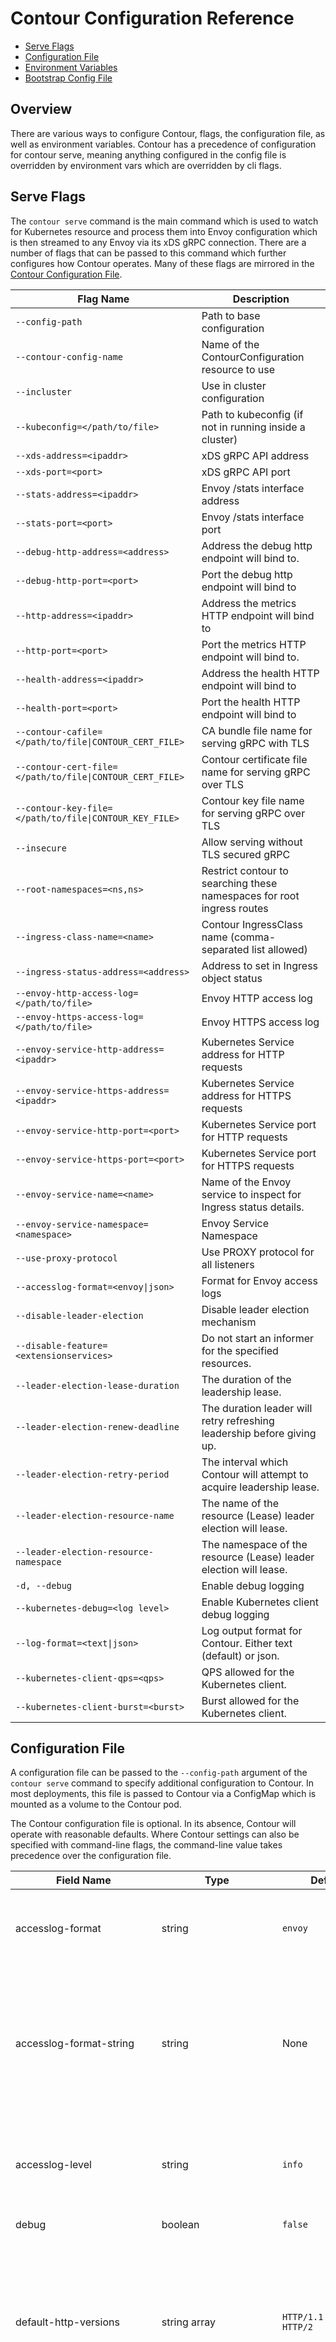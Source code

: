 # Contour Configuration Reference

- [Serve Flags](#serve-flags)
- [Configuration File](#configuration-file)
- [Environment Variables](#environment-variables)
- [Bootstrap Config File](#bootstrap-config-file)

## Overview

There are various ways to configure Contour, flags, the configuration file, as well as environment variables.
Contour has a precedence of configuration for contour serve, meaning anything configured in the config file is overridden by environment vars which are overridden by cli flags.

## Serve Flags

The `contour serve` command is the main command which is used to watch for Kubernetes resource and process them into Envoy configuration which is then streamed to any Envoy via its xDS gRPC connection.
There are a number of flags that can be passed to this command which further configures how Contour operates.
Many of these flags are mirrored in the [Contour Configuration File](#configuration-file).

| Flag Name                                                | Description                                                            |
| -------------------------------------------------------- | ---------------------------------------------------------------------- |
| `--config-path`                                          | Path to base configuration                                             |
| `--contour-config-name`                                  | Name of the ContourConfiguration resource to use                       |
| `--incluster`                                            | Use in cluster configuration                                           |
| `--kubeconfig=</path/to/file>`                           | Path to kubeconfig (if not in running inside a cluster)                |
| `--xds-address=<ipaddr>`                                 | xDS gRPC API address                                                   |
| `--xds-port=<port>`                                      | xDS gRPC API port                                                      |
| `--stats-address=<ipaddr>`                               | Envoy /stats interface address                                         |
| `--stats-port=<port>`                                    | Envoy /stats interface port                                            |
| `--debug-http-address=<address>`                         | Address the debug http endpoint will bind to.                          |
| `--debug-http-port=<port>`                               | Port the debug http endpoint will bind to                              |
| `--http-address=<ipaddr>`                                | Address the metrics HTTP endpoint will bind to                         |
| `--http-port=<port>`                                     | Port the metrics HTTP endpoint will bind to.                           |
| `--health-address=<ipaddr>`                              | Address the health HTTP endpoint will bind to                          |
| `--health-port=<port>`                                   | Port the health HTTP endpoint will bind to                             |
| `--contour-cafile=</path/to/file\|CONTOUR_CERT_FILE>`    | CA bundle file name for serving gRPC with TLS                          |
| `--contour-cert-file=</path/to/file\|CONTOUR_CERT_FILE>` | Contour certificate file name for serving gRPC over TLS                |
| `--contour-key-file=</path/to/file\|CONTOUR_KEY_FILE>`   | Contour key file name for serving gRPC over TLS                        |
| `--insecure`                                             | Allow serving without TLS secured gRPC                                 |
| `--root-namespaces=<ns,ns>`                              | Restrict contour to searching these namespaces for root ingress routes |
| `--ingress-class-name=<name>`                            | Contour IngressClass name (comma-separated list allowed)               |
| `--ingress-status-address=<address>`                     | Address to set in Ingress object status                                |
| `--envoy-http-access-log=</path/to/file>`                | Envoy HTTP access log                                                  |
| `--envoy-https-access-log=</path/to/file>`               | Envoy HTTPS access log                                                 |
| `--envoy-service-http-address=<ipaddr>`                  | Kubernetes Service address for HTTP requests                           |
| `--envoy-service-https-address=<ipaddr>`                 | Kubernetes Service address for HTTPS requests                          |
| `--envoy-service-http-port=<port>`                       | Kubernetes Service port for HTTP requests                              |
| `--envoy-service-https-port=<port>`                      | Kubernetes Service port for HTTPS requests                             |
| `--envoy-service-name=<name>`                            | Name of the Envoy service to inspect for Ingress status details.       |
| `--envoy-service-namespace=<namespace>`                  | Envoy Service Namespace                                                |
| `--use-proxy-protocol`                                   | Use PROXY protocol for all listeners                                   |
| `--accesslog-format=<envoy\|json>`                       | Format for Envoy access logs                                           |
| `--disable-leader-election`                              | Disable leader election mechanism                                      |
| `--disable-feature=<extensionservices>`                  | Do not start an informer for the specified resources.                  |
| `--leader-election-lease-duration`                       | The duration of the leadership lease.                                  |
| `--leader-election-renew-deadline`                       | The duration leader will retry refreshing leadership before giving up. |
| `--leader-election-retry-period`                         | The interval which Contour will attempt to acquire leadership lease.   |
| `--leader-election-resource-name`                        | The name of the resource (Lease) leader election will lease.           |
| `--leader-election-resource-namespace`                   | The namespace of the resource (Lease) leader election will lease.      |
| `-d, --debug`                                            | Enable debug logging                                                   |
| `--kubernetes-debug=<log level>`                         | Enable Kubernetes client debug logging                                 |
| `--log-format=<text\|json>`                              | Log output format for Contour. Either text (default) or json.          |
| `--kubernetes-client-qps=<qps>`                          | QPS allowed for the Kubernetes client.                                 |
| `--kubernetes-client-burst=<burst>`                      | Burst allowed for the Kubernetes client.                               |

## Configuration File

A configuration file can be passed to the `--config-path` argument of the `contour serve` command to specify additional configuration to Contour.
In most deployments, this file is passed to Contour via a ConfigMap which is mounted as a volume to the Contour pod.

The Contour configuration file is optional.
In its absence, Contour will operate with reasonable defaults.
Where Contour settings can also be specified with command-line flags, the command-line value takes precedence over the configuration file.

| Field Name                | Type                   | Default                                                                                              | Description                                                                                                                                                                                                                                                                           |
|---------------------------| ---------------------- |------------------------------------------------------------------------------------------------------| ------------------------------------------------------------------------------------------------------------------------------------------------------------------------------------------------------------------------------------------------------------------------------------- |
| accesslog-format          | string                 | `envoy`                                                                                              | This key sets the global [access log format][2] for Envoy. Valid options are `envoy` or `json`.                                                                                                                                                                                       |
| accesslog-format-string   | string                 | None                                                                                                 | If present, this specifies custom access log format for Envoy. See [Envoy documentation](https://www.envoyproxy.io/docs/envoy/latest/configuration/observability/access_log/usage) for more information about the syntax. This field only has effect if `accesslog-format` is `envoy` |
| accesslog-level           | string                 | `info`                                                                                               | This field specifies the verbosity level of the access log. Valid options are `info`, `error` and `disabled`. |
| debug                     | boolean                | `false`                                                                                              | Enables debug logging.                                                                                                                                                                                                                                                                |
| default-http-versions     | string array           | <code style="white-space:nowrap">HTTP/1.1</code> <br> <code style="white-space:nowrap">HTTP/2</code> | This array specifies the HTTP versions that Contour should program Envoy to serve. HTTP versions are specified as strings of the form "HTTP/x", where "x" represents the version number.                                                                                              |
| disableAllowChunkedLength | boolean                | `false`                                                                                              | If this field is true, Contour will disable the RFC-compliant Envoy behavior to strip the `Content-Length` header if `Transfer-Encoding: chunked` is also set. This is an emergency off-switch to revert back to Envoy's default behavior in case of failures.
| disableMergeSlashes       | boolean                | `false`                                                                                              | This field disables Envoy's non-standard merge_slashes path transformation behavior that strips duplicate slashes from request URL paths. 
| serverHeaderTransformation       | string                | `overwrite`                                                                                              | This field defines the action to be applied to the Server header on the response path. Values: `overwrite` (default), `append_if_absent`, `pass_through`
| disablePermitInsecure     | boolean                | `false`                                                                                              | If this field is true, Contour will ignore `PermitInsecure` field in HTTPProxy documents.                                                                                                                                                                                             |
| envoy-service-name        | string                 | `envoy`                                                                                              | This sets the service name that will be inspected for address details to be applied to Ingress objects.                                                                                                                                                                               |
| envoy-service-namespace   | string                 | `projectcontour`                                                                                     | This sets the namespace of the service that will be inspected for address details to be applied to Ingress objects. If the `CONTOUR_NAMESPACE` environment variable is present, Contour will populate this field with its value.                                                      |
| ingress-status-address    | string                 | None                                                                                                 | If present, this specifies the address that will be copied into the Ingress status for each Ingress that Contour manages. It is exclusive with `envoy-service-name` and `envoy-service-namespace`.                                                                                    |
| incluster                 | boolean                | `false`                                                                                              | This field specifies that Contour is running in a Kubernetes cluster and should use the in-cluster client access configuration.                                                                                                                                                       |
| json-fields               | string array           | [fields][5]                                                                                          | This is the list the field names to include in the JSON [access log format][2]. This field only has effect if `accesslog-format` is `json`.                                                                                                                                           |
| kubeconfig                | string                 | `$HOME/.kube/config`                                                                                 | Path to a Kubernetes [kubeconfig file][3] for when Contour is executed outside a cluster.                                                                                                                                                                                             |
| kubernetesClientQPS          | float32             |                                                                                                      | QPS allowed for the Kubernetes client.                                                                                                                                                                    |
| kubernetesClientBurst        | int                    |                                                                                                      | Burst allowed for the Kubernetes client.                                                                                                                                                                    |
| leaderelection            | leaderelection         |                                                                                                      | The [leader election configuration](#leader-election-configuration).                                                                                                                                                                                                                  |
| policy                    | PolicyConfig           |                                                                                                      | The default [policy configuration](#policy-configuration).                                                                                                                                                                                                                            |
| tls                       | TLS                    |                                                                                                      | The default [TLS configuration](#tls-configuration).                                                                                                                                                                                                                                  |
| timeouts                  | TimeoutConfig          |                                                                                                      | The [timeout configuration](#timeout-configuration).                                                                                                                                                                                                                                  |
| cluster                   | ClusterConfig          |                                                                                                      | The [cluster configuration](#cluster-configuration).                                                                                                                                                                                                                                  |
| network                   | NetworkConfig          |                                                                                                      | The [network configuration](#network-configuration).                                                                                                                                                                                                                                  |
| listener                  | ListenerConfig         |                                                                                                      | The [listener configuration](#listener-configuration).                                                                                                                                                                                                                                |
| server                    | ServerConfig           |                                                                                                      | The [server configuration](#server-configuration) for `contour serve` command.                                                                                                                                                                                                        |
| gateway                   | GatewayConfig          |                                                                                                      | The [gateway-api Gateway configuration](#gateway-configuration).                                                                                                                                                                                                                      |
| rateLimitService          | RateLimitServiceConfig |                                                                                                      | The [rate limit service configuration](#rate-limit-service-configuration).                                                                                                                                                                                                            |
| enableExternalNameService | boolean                | `false`                                                                                              | Enable ExternalName Service processing. Enabling this has security implications. Please see the [advisory](https://github.com/projectcontour/contour/security/advisories/GHSA-5ph6-qq5x-7jwc) for more details.                                                                       |
| metrics                   | MetricsParameters     |                                                                                                       | The [metrics configuration](#metrics-configuration) |

### TLS Configuration

The TLS configuration block can be used to configure default values for how
Contour should provision TLS hosts.

| Field Name               | Type     | Default                                                                                                           | Description                                                                                                                                                                                                                                                                                                                                                                                                                                                                                                                                                                                                                      |
| ------------------------ | -------- | ----------------------------------------------------------------------------------------------------------------- | -------------------------------------------------------------------------------------------------------------------------------------------------------------------------------------------------------------------------------------------------------------------------------------------------------------------------------------------------------------------------------------------------------------------------------------------------------------------------------------------------------------------------------------------------------------------------------------------------------------------------------- |
| minimum-protocol-version | string   | `1.2`                                                                                                             | This field specifies the minimum TLS protocol version that is allowed. Valid options are `1.2` (default) and `1.3`. Any other value defaults to TLS 1.2.                                                                                                                                                                                                                                                                                                                                                                                                                                                                         |
| fallback-certificate     |          |                                                                                                                   | [Fallback certificate configuration](#fallback-certificate).                                                                                                                                                                                                                                                                                                                                                                                                                                                                                                                                                                     |
| envoy-client-certificate |          |                                                                                                                   | [Client certificate configuration for Envoy](#envoy-client-certificate).                                                                                                                                                                                                                                                                                                                                                                                                                                                                                                                                                         |
| cipher-suites            | []string | See [config package documentation](https://pkg.go.dev/github.com/projectcontour/contour/pkg/config#pkg-variables) | This field specifies the TLS ciphers to be supported by TLS listeners when negotiating TLS 1.2. This parameter should only be used by advanced users. Note that this is ignored when TLS 1.3 is in use. The set of ciphers that are allowed is a superset of those supported by default in stock, non-FIPS Envoy builds and FIPS builds as specified [here](https://www.envoyproxy.io/docs/envoy/latest/api-v3/extensions/transport_sockets/tls/v3/common.proto#envoy-v3-api-field-extensions-transport-sockets-tls-v3-tlsparameters-cipher-suites). Custom ciphers not accepted by Envoy in a standard build are not supported. |

### Fallback Certificate

| Field Name | Type   | Default | Description                                                                                     |
| ---------- | ------ | ------- | ----------------------------------------------------------------------------------------------- |
| name       | string | `""`    | This field specifies the name of the Kubernetes secret to use as the fallback certificate.      |
| namespace  | string | `""`    | This field specifies the namespace of the Kubernetes secret to use as the fallback certificate. |


### Envoy Client Certificate

| Field Name | Type   | Default | Description                                                                                                                                                            |
| ---------- | ------ | ------- | ---------------------------------------------------------------------------------------------------------------------------------------------------------------------- |
| name       | string | `""`    | This field specifies the name of the Kubernetes secret to use as the client certificate and private key when establishing TLS connections to the backend service.      |
| namespace  | string | `""`    | This field specifies the namespace of the Kubernetes secret to use as the client certificate and private key when establishing TLS connections to the backend service. |

### Leader Election Configuration

The leader election configuration block configures how a deployment with more than one Contour pod elects a leader.
The Contour leader is responsible for updating the status field on Ingress and HTTPProxy documents.
In the vast majority of deployments, only the `configmap-name` and `configmap-namespace` fields should require any configuration.

_Note:_ Configuring leader election via the configuration file is deprecated, please use the `contour serve` command line flags instead.

| Field Name          | Type          | Default          | Description                                                                                                                                                                          |
| ------------------- | ------------- | ---------------- | ------------------------------------------------------------------------------------------------------------------------------------------------------------------------------------ |
| configmap-name      | string        | `leader-elect`   | The name of the ConfigMap that Contour leader election will lease.                                                                                                                   |
| configmap-namespace | string        | `projectcontour` | The namespace of the ConfigMap that Contour leader election will lease. If the `CONTOUR_NAMESPACE` environment variable is present, Contour will populate this field with its value. |
| lease-duration      | [duration][4] | `15s`            | The duration of the leadership lease.                                                                                                                                                |
| renew-deadline      | [duration][4] | `10s`            | The length of time that the leader will retry refreshing leadership before giving up.                                                                                                |
| retry-period        | [duration][4] | `2s`             | The interval at which Contour will attempt to the acquire leadership lease.                                                                                                          |

### Timeout Configuration

The timeout configuration block can be used to configure various timeouts for the proxies. All fields are optional; Contour/Envoy defaults apply if a field is not specified.

| Field Name                       | Type   | Default | Description                                                                                                                                                                                                                                                                                                                                                                                                                                                      |
| -------------------------------- | ------ | ------- | ---------------------------------------------------------------------------------------------------------------------------------------------------------------------------------------------------------------------------------------------------------------------------------------------------------------------------------------------------------------------------------------------------------------------------------------------------------------- |
| request-timeout                  | string | none*   | This field specifies the default request timeout. Note that this is a timeout for the entire request, not an idle timeout. Must be a [valid Go duration string][4], or omitted or set to `infinity` to disable the timeout entirely. See [the Envoy documentation][12] for more information.<br /><br />_Note: A value of `0s` previously disabled this timeout entirely. This is no longer the case. Use `infinity` or omit this field to disable the timeout._ |
| connection-idle-timeout          | string | `60s`   | This field defines how long the proxy should wait while there are no active requests (for HTTP/1.1) or streams (for HTTP/2) before terminating an HTTP connection. The timeout applies to downstream connections only. Must be a [valid Go duration string][4], or `infinity` to disable the timeout entirely. See [the Envoy documentation][8] for more information.                                                                                            |
| stream-idle-timeout              | string | `5m`*   | This field defines how long the proxy should wait while there is no activity during single request/response (for HTTP/1.1) or stream (for HTTP/2). Timeout will not trigger while HTTP/1.1 connection is idle between two consecutive requests. Must be a [valid Go duration string][4], or `infinity` to disable the timeout entirely. See [the Envoy documentation][9] for more information.                                                                   |
| max-connection-duration          | string | none*   | This field defines the maximum period of time after an HTTP connection has been established from the client to the proxy before it is closed by the proxy, regardless of whether there has been activity or not. Must be a [valid Go duration string][4], or omitted or set to `infinity` for no max duration. See [the Envoy documentation][10] for more information.                                                                                           |
| delayed-close-timeout            | string | `1s`*   | *Note: this is an advanced setting that should not normally need to be tuned.* <br /><br /> This field defines how long envoy will wait, once connection close processing has been initiated, for the downstream peer to close the connection before Envoy closes the socket associated with the connection. Setting this timeout to 'infinity' will disable it.  See [the Envoy documentation][13] for more information.                                        |
| connection-shutdown-grace-period | string | `5s`*   | This field defines how long the proxy will wait between sending an initial GOAWAY frame and a second, final GOAWAY frame when terminating an HTTP/2 connection. During this grace period, the proxy will continue to respond to new streams. After the final GOAWAY frame has been sent, the proxy will refuse new streams. Must be a [valid Go duration string][4]. See [the Envoy documentation][11] for more information.                                     |
| connect-timeout                  | string | `2s`    | This field defines how long the proxy will wait for the upstream connection to be established.

_This is Envoy's default setting value and is not explicitly configured by Contour._

### Cluster Configuration

The cluster configuration block can be used to configure various parameters for Envoy clusters.

| Field Name        | Type   | Default | Description                                                                                                                                                             |
| ----------------- | ------ | ------- | ----------------------------------------------------------------------------------------------------------------------------------------------------------------------- |
| dns-lookup-family | string | auto    | This field specifies the dns-lookup-family to use for upstream requests to externalName type Kubernetes services from an HTTPProxy route. Values are: `auto`, `v4`, `v6`, `all` |

### Network Configuration

The network configuration block can be used to configure various parameters network connections.

| Field Name       | Type | Default | Description                                                                                                             |
| ---------------- | ---- | ------- | ----------------------------------------------------------------------------------------------------------------------- |
| num-trusted-hops | int  | 0       | Configures the number of additional ingress proxy hops from the right side of the x-forwarded-for HTTP header to trust. |
| admin-port       | int  | 9001    | Configures the Envoy Admin read-only listener on Envoy. Set to `0` to disable.                                          |

### Listener Configuration

The listener configuration block can be used to configure various parameters for Envoy listener.

| Field Name          | Type   | Default | Description                                                                                                                                                                                                                                                   |
| ------------------- | ------ | ------- | ------------------------------------------------------------------------------------------------------------------------------------------------------------------------------------------------------------------------------------------------------------- |
| connection-balancer | string | `""`    | This field specifies the listener connection balancer. If the value is `exact`, the listener will use the exact connection balancer to balance connections between threads in a single Envoy process. See [the Envoy documentation][14] for more information. |

### Server Configuration

The server configuration block can be used to configure various settings for the `contour serve` command.

| Field Name      | Type   | Default | Description                                                                   |
| --------------- | ------ | ------- | ----------------------------------------------------------------------------- |
| xds-server-type | string | contour | This field specifies the xDS Server to use. Options are `contour` or `envoy`. |

### Gateway Configuration

The gateway configuration block is used to configure which gateway-api Gateway Contour should configure:

| Field Name     | Type           | Default | Description                                                                    |
| -------------- | -------------- | ------- | ------------------------------------------------------------------------------ |
| controllerName | string         |         | Gateway Class controller name (i.e. projectcontour.io/gateway-controller). If set, Contour will reconcile the oldest GatewayClass, and its oldest Gateway, with this controller string. Only one of `controllerName` or `gatewayRef` must be set. |
| gatewayRef     | NamespacedName |         | [Gateway namespace and name](#gateway-ref). If set, Contour will reconcile this specific Gateway. Only one of `controllerName` or `gatewayRef` must be set. |

### Gateway Ref

| Field Name | Type   | Default | Description                                                                                     |
| ---------- | ------ | ------- | ----------------------------------------------------------------------------------------------- |
| name       | string | `""`    | This field specifies the name of the specific Gateway to reconcile.                             |
| namespace  | string | `""`    | This field specifies the namespace of the specific Gateway to reconcile.                        |

### Policy Configuration

The Policy configuration block can be used to configure default policy values
that are set if not overridden by the user.

The `request-headers` field is used to rewrite headers on a HTTP request, and
the `response-headers` field is used to rewrite headers on a HTTP response.

| Field Name       | Type         | Default | Description                                                                                       |
| ---------------- | ------------ | ------- | ------------------------------------------------------------------------------------------------- |
| request-headers  | HeaderPolicy | none    | The default request headers set or removed on all service routes if not overridden in the object  |
| response-headers | HeaderPolicy | none    | The default response headers set or removed on all service routes if not overridden in the object |
| applyToIngress   | Boolean      | false   | Whether the global policy should apply to Ingress objects                                         |

#### HeaderPolicy

The `set` field sets an HTTP header value, creating it if it doesn't already exist but not overwriting it if it does.
The `remove` field removes an HTTP header.

| Field Name | Type              | Default | Description                                                                     |
| ---------- | ----------------- | ------- | ------------------------------------------------------------------------------- |
| set        | map[string]string | none    | Map of headers to set on all service routes if not overridden in the object     |
| remove     | []string          | none    | List of headers to remove on all service routes if not overridden in the object |

Note: the values of entries in the `set` and `remove` fields can be overridden in HTTPProxy objects but it it not possible to remove these entries.

### Rate Limit Service Configuration

The rate limit service configuration block is used to configure an optional global rate limit service:

| Field Name                  | Type   | Default | Description                                                                                                                                                                                                                                                                                                            |
|-----------------------------| ------ | ------- |------------------------------------------------------------------------------------------------------------------------------------------------------------------------------------------------------------------------------------------------------------------------------------------------------------------------|
| extensionService            | string | <none>  | This field identifies the extension service defining the rate limit service, formatted as <namespace>/<name>.                                                                                                                                                                                                          |
| domain                      | string | contour | This field defines the rate limit domain value to pass to the rate limit service. Acts as a container for a set of rate limit definitions within the RLS.                                                                                                                                                              |
| failOpen                    | bool   | false   | This field defines whether to allow requests to proceed when the rate limit service fails to respond with a valid rate limit decision within the timeout defined on the extension service.                                                                                                                             |
| enableXRateLimitHeaders     | bool   | false   | This field defines whether to include the X-RateLimit headers X-RateLimit-Limit, X-RateLimit-Remaining, and X-RateLimit-Reset (as defined by the IETF Internet-Draft https://tools.ietf.org/id/draft-polli-ratelimit-headers-03.html), on responses to clients when the Rate Limit Service is consulted for a request. |
| enableResourceExhaustedCode | bool   | false   | This field defines whether to translate status code 429 to gRPC RESOURCE_EXHAUSTED instead of UNAVAILABLE.                                                                                                                                                                                                             |

### Metrics Configuration

MetricsParameters holds configurable parameters for Contour and Envoy metrics.

| Field Name  | Type                    | Default | Description                                                          |
| ----------- | ----------------------- | ------- | -------------------------------------------------------------------- |
| contour     | MetricsServerParameters |         | [Metrics Server Parameters](#metrics-server-parameters) for Contour. |
| envoy       | MetricsServerParameters |         | [Metrics Server Parameters](#metrics-server-parameters) for Envoy.   |

### Metrics Server Parameters

MetricsServerParameters holds configurable parameters for Contour and Envoy metrics.
Metrics are served over HTTPS if `server-certificate-path` and `server-key-path` are set.
Metrics and health endpoints cannot have the same port number when metrics are served over HTTPS.

| Field Name              | Type   | Default                      | Description                                                                  |
| ----------------------- | ------ | ---------------------------- | -----------------------------------------------------------------------------|
| address                 | string | 0.0.0.0                      | Address that metrics server will bind to.                                    |
| port                    | int    | 8000 (Contour), 8002 (Envoy) | Port that metrics server will bind to.                                       |
| server-certificate-path | string | none                         | Optional path to the server certificate file.                                |
| server-key-path         | string | none                         | Optional path to the server private key file.                                |
| ca-certificate-path     | string | none                         | Optional path to the CA certificate file used to verify client certificates. |

### Configuration Example

The following is an example ConfigMap with configuration file included:

```yaml
apiVersion: v1
kind: ConfigMap
metadata:
  name: contour
  namespace: projectcontour
data:
  contour.yaml: |
    #
    # server:
    #   determine which XDS Server implementation to utilize in Contour.
    #   xds-server-type: contour
    #
    # specify the gateway-api Gateway Contour should configure
    # gateway:
    #   controllerName: projectcontour.io/gateway-controller
    #
    # should contour expect to be running inside a k8s cluster
    # incluster: true
    #
    # path to kubeconfig (if not running inside a k8s cluster)
    # kubeconfig: /path/to/.kube/config
    #
    # Disable RFC-compliant behavior to strip "Content-Length" header if
    # "Tranfer-Encoding: chunked" is also set.
    # disableAllowChunkedLength: false
    # Disable HTTPProxy permitInsecure field
    disablePermitInsecure: false
    tls:
    # minimum TLS version that Contour will negotiate
    # minimum-protocol-version: "1.2"
    # TLS ciphers to be supported by Envoy TLS listeners when negotiating
    # TLS 1.2.
    # cipher-suites:
    # - '[ECDHE-ECDSA-AES128-GCM-SHA256|ECDHE-ECDSA-CHACHA20-POLY1305]'
    # - '[ECDHE-RSA-AES128-GCM-SHA256|ECDHE-RSA-CHACHA20-POLY1305]'
    # - 'ECDHE-ECDSA-AES256-GCM-SHA384'
    # - 'ECDHE-RSA-AES256-GCM-SHA384'
    # Defines the Kubernetes name/namespace matching a secret to use
    # as the fallback certificate when requests which don't match the
    # SNI defined for a vhost.
      fallback-certificate:
    #   name: fallback-secret-name
    #   namespace: projectcontour
      envoy-client-certificate:
    #   name: envoy-client-cert-secret-name
    #   namespace: projectcontour
    ### Logging options
    # Default setting
    accesslog-format: envoy
    # The default access log format is defined by Envoy but it can be customized by setting following variable.
    # accesslog-format-string: "...\n"
    # To enable JSON logging in Envoy
    # accesslog-format: json
    # accesslog-level: info
    # The default fields that will be logged are specified below.
    # To customise this list, just add or remove entries.
    # The canonical list is available at
    # https://godoc.org/github.com/projectcontour/contour/internal/envoy#JSONFields
    # json-fields:
    #   - "@timestamp"
    #   - "authority"
    #   - "bytes_received"
    #   - "bytes_sent"
    #   - "downstream_local_address"
    #   - "downstream_remote_address"
    #   - "duration"
    #   - "method"
    #   - "path"
    #   - "protocol"
    #   - "request_id"
    #   - "requested_server_name"
    #   - "response_code"
    #   - "response_flags"
    #   - "uber_trace_id"
    #   - "upstream_cluster"
    #   - "upstream_host"
    #   - "upstream_local_address"
    #   - "upstream_service_time"
    #   - "user_agent"
    #   - "x_forwarded_for"
    #
    # default-http-versions:
    # - "HTTP/2"
    # - "HTTP/1.1"
    #
    # The following shows the default proxy timeout settings.
    # timeouts:
    #   request-timeout: infinity
    #   connection-idle-timeout: 60s
    #   stream-idle-timeout: 5m
    #   max-connection-duration: infinity
    #   connection-shutdown-grace-period: 5s
    #
    # Envoy cluster settings.
    # cluster:
    #   configure the cluster dns lookup family
    #   valid options are: auto (default), v4, v6, all
    #   dns-lookup-family: auto
    #
    # network:
    #   Configure the number of additional ingress proxy hops from the
    #   right side of the x-forwarded-for HTTP header to trust.
    #   num-trusted-hops: 0
    #   Configure the port used to access the Envoy Admin interface.
    #   admin-port: 9001
    #
    # Configure an optional global rate limit service.
    # rateLimitService:
    #   Identifies the extension service defining the rate limit service,
    #   formatted as <namespace>/<name>.
    #   extensionService: projectcontour/ratelimit
    #   Defines the rate limit domain to pass to the rate limit service.
    #   Acts as a container for a set of rate limit definitions within
    #   the RLS.
    #   domain: contour
    #   Defines whether to allow requests to proceed when the rate limit
    #   service fails to respond with a valid rate limit decision within
    #   the timeout defined on the extension service.
    #   failOpen: false
    #   Defines whether to include the X-RateLimit headers X-RateLimit-Limit,
    #   X-RateLimit-Remaining, and X-RateLimit-Reset (as defined by the IETF
    #   Internet-Draft linked below), on responses to clients when the Rate
    #   Limit Service is consulted for a request.
    #   ref. https://tools.ietf.org/id/draft-polli-ratelimit-headers-03.html
    #   enableXRateLimitHeaders: false
    #   Defines whether to translate status code 429 to grpc code RESOURCE_EXHAUSTED
    #   instead of the default UNAVAILABLE
    #   enableResourceExhaustedCode: false
    #
    # Global Policy settings.
    # policy:
    #   # Default headers to set on all requests (unless set/removed on the HTTPProxy object itself)
    #   request-headers:
    #     set:
    #       # example: the hostname of the Envoy instance that proxied the request
    #       X-Envoy-Hostname: %HOSTNAME%
    #       # example: add a l5d-dst-override header to instruct Linkerd what service the request is destined for
    #       l5d-dst-override: %CONTOUR_SERVICE_NAME%.%CONTOUR_NAMESPACE%.svc.cluster.local:%CONTOUR_SERVICE_PORT%
    #   # default headers to set on all responses (unless set/removed on the HTTPProxy object itself)
    #   response-headers:
    #     set:
    #       # example: Envoy flags that provide additional details about the response or connection
    #       X-Envoy-Response-Flags: %RESPONSE_FLAGS%
    #   Whether or not the policy settings should apply to ingress objects
    #   applyToIngress: true
    #
    # metrics:
    #  contour:
    #    address: 0.0.0.0
    #    port: 8000
    #    server-certificate-path: /path/to/server-cert.pem
    #    server-key-path: /path/to/server-private-key.pem
    #    ca-certificate-path: /path/to/root-ca-for-client-validation.pem
    #  envoy:
    #    address: 0.0.0.0
    #    port: 8002
    #    server-certificate-path: /path/to/server-cert.pem
    #    server-key-path: /path/to/server-private-key.pem
    #    ca-certificate-path: /path/to/root-ca-for-client-validation.pem
```

_Note:_ The default example `contour` includes this [file][1] for easy deployment of Contour.

## Environment Variables

### CONTOUR_NAMESPACE

If present, the value of the `CONTOUR_NAMESPACE` environment variable is used as:

1. The value for the `contour bootstrap --namespace` flag unless otherwise specified.
1. The value for the `contour certgen --namespace` flag unless otherwise specified.
1. The value for the `contour serve --envoy-service-namespace` flag unless otherwise specified.
1. The value for the `contour serve --leader-election-resource-namespace` flag unless otherwise specified.

The `CONTOUR_NAMESPACE` environment variable is set via the [Downward API][6] in the Contour [example manifests][7].

## Bootstrap Config File

The bootstrap configuration file is generated by an initContainer in the Envoy daemonset which runs the `contour bootstrap` command to generate the file.
This configuration file configures the Envoy container to connect to Contour and receive configuration via xDS.

The next section outlines all the available flags that can be passed to the `contour bootstrap` command which are used to customize
the configuration file to match the environment in which Envoy is deployed.

### Bootstrap Flags

There are flags that can be passed to `contour bootstrap` that help configure how Envoy
connects to Contour:

| Flag                                   | Default           | Description                                                                                                                                                                                                  |
| -------------------------------------- | ----------------- | ------------------------------------------------------------------------------------------------------------------------------------------------------------------------------------------------------------ |
| <nobr>--resources-dir</nobr>           | ""                | Directory where resource files will be written.                                                                                                                                                              |
| <nobr>--admin-address</nobr>           | /admin/admin.sock | Path to Envoy admin unix domain socket.                                                                                                                                                                      |
| <nobr>--admin-port (Deprecated)</nobr> | 9001              | Deprecated: Port is now configured as a Contour flag.                                                                                                                                                        |
| <nobr>--xds-address</nobr>             | 127.0.0.1         | Address to connect to Contour xDS server on.                                                                                                                                                                 |
| <nobr>--xds-port</nobr>                | 8001              | Port to connect to Contour xDS server on.                                                                                                                                                                    |
| <nobr>--envoy-cafile</nobr>            | ""                | CA filename for Envoy secure xDS gRPC communication.                                                                                                                                                         |
| <nobr>--envoy-cert-file</nobr>         | ""                | Client certificate filename for Envoy secure xDS gRPC communication.                                                                                                                                         |
| <nobr>--envoy-key-file</nobr>          | ""                | Client key filename for Envoy secure xDS gRPC communication.                                                                                                                                                 |
| <nobr>--namespace</nobr>               | projectcontour    | Namespace the Envoy container will run, also configured via ENV variable "CONTOUR_NAMESPACE". Namespace is used as part of the metric names on static resources defined in the bootstrap configuration file. |
| <nobr>--xds-resource-version</nobr>    | v3                | Currently, the only valid xDS API resource version is `v3`.                                                                                                                                                  |
| <nobr>--dns-lookup-family</nobr>       | auto              | Defines what DNS Resolution Policy to use for Envoy -> Contour cluster name lookup. Either v4, v6, auto or all.                                                                                                   |
| <nobr>--log-format                     | text              | Log output format for Contour. Either text or json. |
| <nobr>--overload-max-heap              | ""                | Defines the maximum heap size in bytes until Envoy overload manager stops accepting new connections. |


[1]: {{< param github_url>}}/tree/{{< param branch >}}/examples/contour/01-contour-config.yaml
[2]: guides/structured-logs
[3]: https://kubernetes.io/docs/concepts/configuration/organize-cluster-access-kubeconfig/
[4]: https://golang.org/pkg/time/#ParseDuration
[5]: https://godoc.org/github.com/projectcontour/contour/internal/envoy#DefaultFields
[6]: https://kubernetes.io/docs/tasks/inject-data-application/environment-variable-expose-pod-information/
[7]: {{< param github_url>}}/tree/{{< param branch >}}/examples/contour
[8]: https://www.envoyproxy.io/docs/envoy/latest/api-v3/config/core/v3/protocol.proto#envoy-v3-api-field-config-core-v3-httpprotocoloptions-idle-timeout
[9]: https://www.envoyproxy.io/docs/envoy/latest/api-v3/extensions/filters/network/http_connection_manager/v3/http_connection_manager.proto#envoy-v3-api-field-extensions-filters-network-http-connection-manager-v3-httpconnectionmanager-stream-idle-timeout
[10]: https://www.envoyproxy.io/docs/envoy/latest/api-v3/config/core/v3/protocol.proto#envoy-v3-api-field-config-core-v3-httpprotocoloptions-max-connection-duration
[11]: https://www.envoyproxy.io/docs/envoy/latest/api-v3/extensions/filters/network/http_connection_manager/v3/http_connection_manager.proto#envoy-v3-api-field-extensions-filters-network-http-connection-manager-v3-httpconnectionmanager-drain-timeout
[12]: https://www.envoyproxy.io/docs/envoy/latest/api-v3/extensions/filters/network/http_connection_manager/v3/http_connection_manager.proto#envoy-v3-api-field-extensions-filters-network-http-connection-manager-v3-httpconnectionmanager-request-timeout
[13]: https://www.envoyproxy.io/docs/envoy/latest/api-v3/extensions/filters/network/http_connection_manager/v3/http_connection_manager.proto#envoy-v3-api-field-extensions-filters-network-http-connection-manager-v3-httpconnectionmanager-delayed-close-timeout
[14]: https://www.envoyproxy.io/docs/envoy/latest/api-v3/config/listener/v3/listener.proto#config-listener-v3-listener-connectionbalanceconfig
